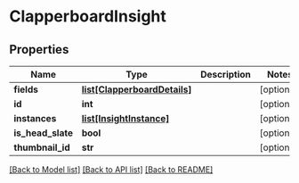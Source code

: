 # ClapperboardInsight

## Properties
Name | Type | Description | Notes
------------ | ------------- | ------------- | -------------
**fields** | [**list[ClapperboardDetails]**](ClapperboardDetails.md) |  | [optional] 
**id** | **int** |  | [optional] 
**instances** | [**list[InsightInstance]**](InsightInstance.md) |  | [optional] 
**is_head_slate** | **bool** |  | [optional] 
**thumbnail_id** | **str** |  | [optional] 

[[Back to Model list]](../README.md#documentation-for-models) [[Back to API list]](../README.md#documentation-for-api-endpoints) [[Back to README]](../README.md)

